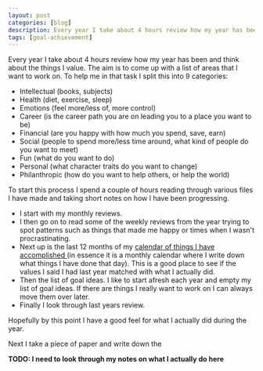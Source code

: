 ```yaml
---
layout: post
categories: [blog]
description: Every year I take about 4 hours review how my year has been and think about the things I value.
tags: [goal-achievement]
---
```


Every year I take about 4 hours review how my year has been and think about the things I value. The aim is to come up with a list of areas that I want to work on. To help me in that task I split this into 9 categories:

+ Intellectual (books, subjects)
+ Health (diet, exercise, sleep)
+ Emotions (feel more/less of, more control)
+ Career (is the career path you are on leading you to a place you want to be)
+ Financial (are you happy with how much you spend, save, earn)
+ Social (people to spend more/less time around, what kind of people do you want to meet)
+ Fun (what do you want to do)
+ Personal (what character traits do you want to change)
+ Philanthropic (how do you want to help others, or help the world)

To start this process I spend a couple of hours reading through various files I have made and taking short notes on how I have been progressing.

- I start with my monthly reviews.
- I then go on to read some of the weekly reviews from the year trying to spot patterns such as things that made me happy or times when I wasn't procrastinating.
- Next up is the last 12 months of my [calendar of things I have accomplished ](#) (in essence it is a monthly calendar where I write down what things I have done that day). This is a good place to see if the values I said I had last year matched with what I actually did.
- Then the list of goal ideas. I like to start afresh each year and empty my list of goal ideas. If there are things I really want to work on I can always move them over later.
- Finally I look through last years review.

Hopefully by this point I have a good feel for what I actually did during the year.

Next I take a piece of paper and write down the

**TODO: I need to look through my notes on what I actually do here**

